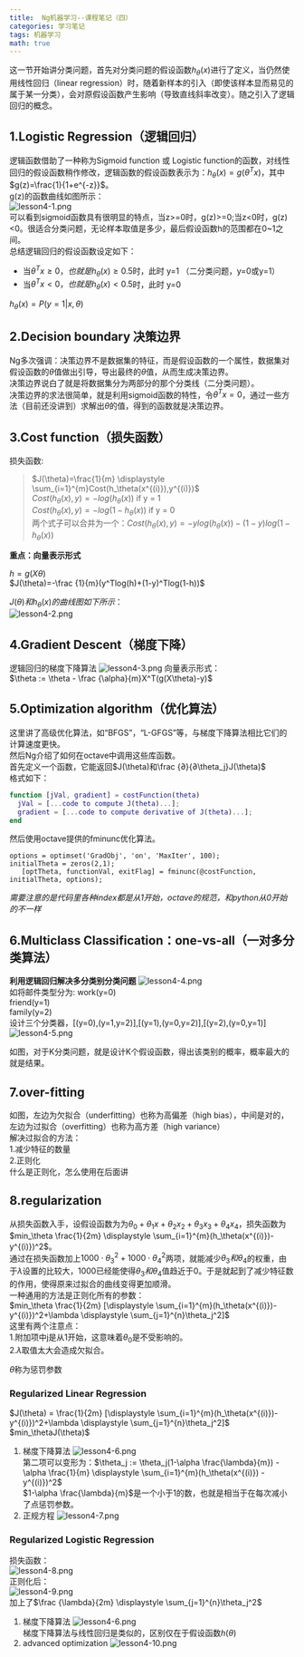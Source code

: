 ```yaml
---
title:  Ng机器学习--课程笔记（四）
categories: 学习笔记
tags: 机器学习
math: true
---
```



这一节开始讲分类问题，首先对分类问题的假设函数$h_\theta(x)$进行了定义，当仍然使用线性回归（linear regression）时，随着新样本的引入（即使该样本显而易见的属于某一分类），会对原假设函数产生影响（导致直线斜率改变）。随之引入了逻辑回归的概念。





## 1.Logistic Regression（逻辑回归）
逻辑函数借助了一种称为Sigmoid function 或 Logistic function的函数，对线性回归的假设函数稍作修改，逻辑函数的假设函数表示为：$h_\theta(x)=g(\theta^Tx)$，其中$g(z)=\frac{1}{1+e^{-z}}$。  
g(z)的函数曲线如图所示：  
![lesson4-1.png](http://octtw77pk.bkt.clouddn.com//public/upload/lesson4-1.png)  
可以看到sigmoid函数具有很明显的特点，当z>=0时，g(z)>=0;当z<0时，g(z)<0。很适合分类问题，无论样本取值是多少，最后假设函数h的范围都在0~1之间。  
总结逻辑回归的假设函数设定如下：  

* 当$\theta^Tx \geq 0，也就是 h_\theta(x) \geq 0.5$时，此时 y=1 （二分类问题，y=0或y=1）
* 当$\theta^Tx < 0，也就是 h_\theta(x) < 0.5$时，此时 y=0

$h_\theta(x)=P(y=1|x,\theta)$
## 2.Decision boundary 决策边界
Ng多次强调：决策边界不是数据集的特征，而是假设函数的一个属性，数据集对假设函数的$\theta$值做出引导，导出最终的$\theta$值，从而生成决策边界。  
决策边界说白了就是将数据集分为两部分的那个分类线（二分类问题）。  
决策边界的求法很简单，就是利用sigmoid函数的特性，令$\theta^Tx=0$，通过一些方法（目前还没讲到）求解出$\theta$的值，得到的函数就是决策边界。  

## 3.Cost function（损失函数）
损失函数:

>$J(\theta)=\frac{1}{m} \displaystyle \sum_{i=1}^{m}Cost(h_\theta(x^{(i)}),y^{(i)})$  
>$Cost(h_\theta(x),y)=-log(h_\theta(x))$  if y = 1  
>$Cost(h_\theta(x),y)=-log(1-h_\theta(x))$  if y = 0  
>两个式子可以合并为一个：$Cost(h_\theta(x),y)=-ylog(h_\theta(x))-(1-y)log(1-h_\theta(x))$

**重点：向量表示形式**

$h=g(X\theta)$  
$J(\theta)=-\frac {1}{m}(y^Tlog(h)+(1-y)^Tlog(1-h))$

$J(\theta)和h_\theta(x)的曲线图如下所示：$  
![lesson4-2.png](http://octtw77pk.bkt.clouddn.com//public/upload/lesson4-2.png)
## 4.Gradient Descent（梯度下降）
逻辑回归的梯度下降算法
![lesson4-3.png](http://octtw77pk.bkt.clouddn.com//public/upload/lesson4-3.png)
向量表示形式：  
$\theta := \theta - \frac {\alpha}{m}X^T(g(X\theta)-y)$

## 5.Optimization algorithm（优化算法）
这里讲了高级优化算法，如“BFGS”，“L-GFGS”等，与梯度下降算法相比它们的计算速度更快。  
然后Ng介绍了如何在octave中调用这些库函数。  
首先定义一个函数，它能返回$J(\theta)和\frac {∂}{∂\theta_j}J(\theta)$  
格式如下：  
```matlab
function [jVal, gradient] = costFunction(theta)
  jVal = [...code to compute J(theta)...];
  gradient = [...code to compute derivative of J(theta)...];
end
```

然后使用octave提供的fminunc优化算法。  
```
options = optimset('GradObj', 'on', 'MaxIter', 100); 
initialTheta = zeros(2,1);
   [optTheta, functionVal, exitFlag] = fminunc(@costFunction, initialTheta, options);
```
*需要注意的是代码里各种index都是从1开始，octave的规范，和python从0开始的不一样*
## 6.Multiclass Classification：one-vs-all（一对多分类算法）
**利用逻辑回归解决多分类别分类问题**
![lesson4-4.png](http://octtw77pk.bkt.clouddn.com//public/upload/lesson4-4.png)  
如将邮件类型分为:
work(y=0)  
friend(y=1)  
family(y=2)  
设计三个分类器，[(y=0),(y=1,y=2)],[(y=1),(y=0,y=2)],[(y=2),(y=0,y=1)]
![lesson4-5.png](http://octtw77pk.bkt.clouddn.com//public/upload/lesson4-5.png)  

如图，对于K分类问题，就是设计K个假设函数，得出该类别的概率，概率最大的就是结果。

## 7.over-fitting
如图，左边为欠拟合（underfitting）也称为高偏差（high bias），中间是对的，左边为过拟合（overfitting）也称为高方差（high variance）  
解决过拟合的方法：  
1.减少特征的数量  
2.正则化  
什么是正则化，怎么使用在后面讲

## 8.regularization
从损失函数入手，设假设函数为为$θ_0+θ_1x+θ_2x_2+θ_3x_3+θ_4x_4$，损失函数为$min_\theta \frac{1}{2m} \displaystyle \sum_{i=1}^{m}(h_\theta(x^{(i)})-y^{(i)})^2$。  
通过在损失函数加上$1000⋅θ_3^2+1000⋅θ_4^2$两项，就能减少$\theta_3和\theta_4$的权重，由于$\lambda$设置的比较大，1000已经能使得$\theta_3和\theta_4$值趋近于0。于是就起到了减少特征数的作用，使得原来过拟合的曲线变得更加顺滑。  
一种通用的方法是正则化所有的参数：  
$min_\theta \frac{1}{2m} [\displaystyle \sum_{i=1}^{m}(h_\theta(x^{(i)})-y^{(i)})^2+\lambda \displaystyle \sum_{j=1}^{n}\theta_j^2]$  
这里有两个注意点：  
1.附加项中j是从1开始，这意味着$\theta_0$是不受影响的。  
2.$\lambda$取值太大会造成欠拟合。  

$\theta$称为惩罚参数  

### Regularized Linear Regression
$J(\theta) =  \frac{1}{2m} [\displaystyle \sum_{i=1}^{m}(h_\theta(x^{(i)})-y^{(i)})^2+\lambda \displaystyle \sum_{j=1}^{n}\theta_j^2]$     
$min_\thetaJ(\theta)$  

1. 梯度下降算法
![lesson4-6.png](http://octtw77pk.bkt.clouddn.com//public/upload/lesson4-6.png)  
第二项可以变形为：$\theta_j := \theta_j(1-\alpha \frac{\lambda}{m}) - \alpha \frac{1}{m} \displaystyle \sum_{i=1}^{m}(h_\theta(x^{(i)}) - y^{(i)})^2$  
$1-\alpha \frac{\lambda}{m}$是一个小于1的数，也就是相当于在每次减小了点惩罚参数。  
2. 正规方程
![lesson4-7.png](http://octtw77pk.bkt.clouddn.com//public/upload/lesson4-7.png)

### Regularized Logistic Regression
损失函数：  
![lesson4-8.png](http://octtw77pk.bkt.clouddn.com//public/upload/lesson4-8.png)  
正则化后：  
![lesson4-9.png](http://octtw77pk.bkt.clouddn.com//public/upload/lesson4-9.png)  
加上了$\frac {\lambda}{2m} \displaystyle \sum_{j=1}^{n}\theta_j^2$

1. 梯度下降算法
![lesson4-6.png](http://octtw77pk.bkt.clouddn.com//public/upload/lesson4-6.png)  
梯度下降算法与线性回归是类似的，区别仅在于假设函数$h(\theta)$  
2. advanced optimization
![lesson4-10.png](http://octtw77pk.bkt.clouddn.com//public/upload/lesson4-10.png)